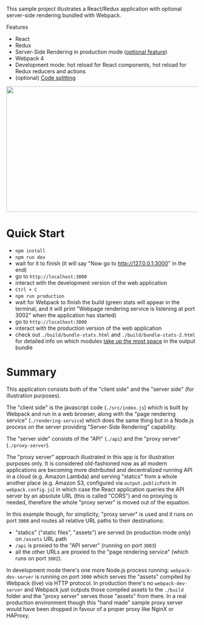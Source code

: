 This sample project illustrates a React/Redux application with optional server-side rendering bundled with Webpack.

Features

* React
* Redux
* Server-Side Rendering in production mode ([optional feature](https://github.com/catamphetamine/webpack-react-redux-server-side-render-example/blob/16dc96b2c14742c007d1e3e740a622a88a18bf2d/rendering-service/main.js#L77-L91))
* Webpack 4
* Development mode: hot reload for React components, hot reload for Redux reducers and actions
* (optional) [Code splitting](https://github.com/catamphetamine/webpack-react-redux-server-side-render-example/pull/40)

<img src="https://raw.githubusercontent.com/catamphetamine/webpack-react-redux-server-side-render-example/master/docs/images/screenshot.png" width="840" height="330"/>

Quick Start
===========

* `npm install`
* `npm run dev`
* wait for it to finish (it will say "Now go to http://127.0.0.1:3000" in the end)
* go to `http://localhost:3000`
* interact with the development version of the web application
* `Ctrl + C`
* `npm run production`
* wait for Webpack to finish the build (green stats will appear in the terminal, and it will print "Webpage rendering service is listening at port 3002" when the application has started)
* go to `http://localhost:3000`
* interact with the production version of the web application
* check out `./build/bundle-stats.html` and `./build/bundle-stats-2.html` for detailed info on which modules [take up the most space](https://blog.etleap.com/2017/02/02/inspecting-your-webpack-bundle/) in the output bundle

Summary
=======

This application consists both of the "client side" and the "server side" (for illustration purposes).

The "client side" is the javascript code (`./src/index.js`) which is built by Webpack and run in a web browser, along with the "page rendering service" (`./rendering-service`) which does the same thing but in a Node.js process on the server providing "Server-Side Rendering" capability.

The "server side" consists of the "API" (`./api`) and the "proxy server" (`./proxy-server`).

The "proxy server" approach illustrated in this app is for illustration purposes only. It is considered old-fashioned now as all modern applications are becoming more distributed and decentralized running API in a cloud (e.g. Amazon Lambda) and serving "statics" from a whole another place (e.g. Amazon S3, configured via `output.publicPath` in `webpack.config.js`) in which case the React application queries the API server by an absolute URL (this is called "CORS") and no proxying is needed, therefore the whole "proxy server" is moved out of the equation.

In this example though, for simplicity, "proxy server" is used and it runs on port `3000` and routes all relative URL paths to their destinations:

* "statics" ("static files", "assets") are served (in production mode only) on `/assets` URL path
* `/api` is proxied to the "API server" (running on port `3003`)
* all the other URLs are proxied to the "page rendering service" (which runs on port `3002`).

In development mode there's one more Node.js process running: `webpack-dev-server` is running on port `3000` which serves the "assets" compiled by Webpack (live) via HTTP protocol. In production there's no `webpack-dev-server` and Webpack just outputs those compiled assets to the `./build` folder and the "proxy server" serves those "assets" from there. In a real production environment though this "hand made" sample proxy server would have been dropped in favour of a proper proxy like NginX or HAProxy.
